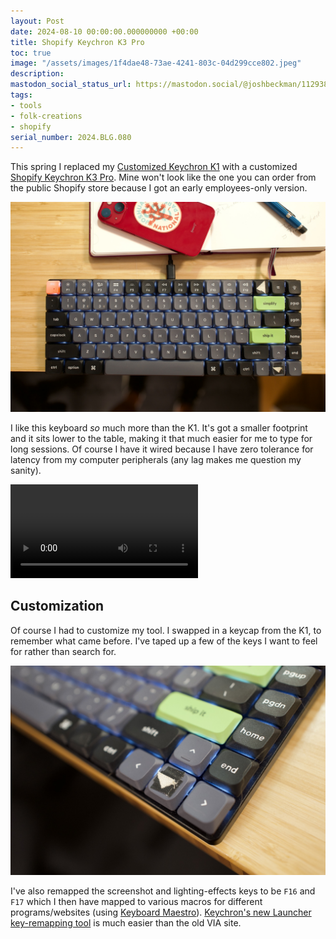 ```yaml
---
layout: Post
date: 2024-08-10 00:00:00.000000000 +00:00
title: Shopify Keychron K3 Pro
toc: true
image: "/assets/images/1f4dae48-73ae-4241-803c-04d299cce802.jpeg"
description:
mastodon_social_status_url: https://mastodon.social/@joshbeckman/112938984439606626
tags:
- tools
- folk-creations
- shopify
serial_number: 2024.BLG.080
---
```

This spring I replaced my [Customized Keychron K1](https://www.joshbeckman.org/blog/keyboard-update-customized-keychron-k1) with a customized [Shopify Keychron K3 Pro](https://shopify.supply/products/shopify-keyboard). Mine won't look like the one you can order from the public Shopify store because I got an early employees-only version.

![L1080125](/assets/images/1f4dae48-73ae-4241-803c-04d299cce802.jpeg)

I like this keyboard _so_ much more than the K1. It's got a smaller footprint and it sits lower to the table, making it that much easier for me to type for long sessions. Of course I have it wired because I have zero tolerance for latency from my computer peripherals (any lag makes me question my sanity).

<video controls src="/assets/videos/k3-pro.mov"></video>

## Customization

Of course I had to customize my tool. I swapped in a keycap from the K1, to remember what came before. I've taped up a few of the keys I want to feel for rather than search for.

![L1080128](/assets/images/1e982235-358d-4323-9c5a-86bcd5a4f65d.jpeg)

I've also remapped the screenshot and lighting-effects keys to be `F16` and `F17` which I then have mapped to various macros for different programs/websites (using [Keyboard Maestro](https://www.keyboardmaestro.com/main/)). [Keychron's new Launcher key-remapping tool](https://www.keychron.com/blogs/news/how-to-use-launcher-to-program-your-keyboard) is much easier than the old VIA site.

